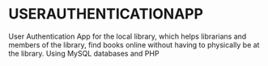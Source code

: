 # USERAUTHENTICATIONAPP

User Authentication App for the local library, which helps librarians and members of the library, find books online without having to physically be at the library. Using MySQL databases and PHP
